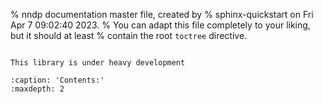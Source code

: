 % nndp documentation master file, created by
% sphinx-quickstart on Fri Apr  7 09:02:40 2023.
% You can adapt this file completely to your liking, but it should at least
% contain the root `toctree` directive.

```{include}../../README.md
```

```{warning}
This library is under heavy development
```


```{toctree}
:caption: 'Contents:'
:maxdepth: 2
```

